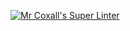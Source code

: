 [![Mr Coxall's Super Linter](https://github.com/ICS4U-Programming-Sarah/Unit2-02-Java-Factorial/workflows/Mr%20Coxall's%20Super%20Linter/badge.svg)](https://github.com/ICS4U-Programming-Sarah/Unit2-02-Java-Factorial/actions/)
